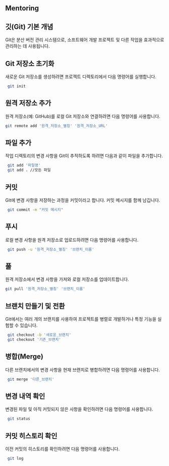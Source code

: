 ## Mentoring
## 깃(Git) 기본 개념
Git은 분산 버전 관리 시스템으로, 소프트웨어 개발 프로젝트 및 다른 작업을 효과적으로 관리하는 데 사용됩니다.
## Git 저장소 초기화
새로운 Git 저장소를 생성하려면 프로젝트 디렉토리에서 다음 명령어를 실행합니다.
```bash
 git init
```
## 원격 저장소 추가
원격 저장소(예: GitHub)를 로컬 Git 저장소와 연결하려면 다음 명령어를 사용합니다.
``` bash
git remote add '원격_저장소_별칭' '원격_저장소_URL'
```
## 파일 추가
작업 디렉토리의 변경 사항을 Git이 추적하도록 하려면 다음과 같이 파일을 추가합니다. 
``` bash
 git add '파일명'
 git add . //모든 파일
```
## 커밋
Git에 변경 사항을 저장하는 과정을 커밋이라고 합니다. 커밋 메시지를 함께 남깁니다.
``` bash
 git commit -m "커밋 메시지"
```
## 푸시
로컬 변경 사항을 원격 저장소로 업로드하려면 다음 명령어를 사용합니다.
``` bash
 git push -u '원격_저장소_별칭' '브랜치_이름'
```
## 풀
원격 저장소에서 변경 사항을 가져와 로컬 저장소를 업데이트합니다.
``` bash
git pull '원격_저장소_별칭' '브랜치_이름'
```
## 브랜치 만들기 및 전환
Git에서는 여러 개의 브랜치를 사용하여 프로젝트를 병렬로 개발하거나 특정 기능을 실험할 수 있습니다.
``` bash
 git checkout -b '새로운_브랜치'
 git checkout '기존_브랜치'
```
## 병합(Merge)
다른 브랜치에서의 변경 사항을 현재 브랜치로 병합하려면 다음 명령어를 사용합니다.
``` bash
 git merge '다른_브랜치'
```
## 변경 내역 확인
변경된 파일 및 아직 커밋되지 않은 사항을 확인하려면 다음 명령어를 사용합니다.
``` bash
 git status
```
## 커밋 히스토리 확인
이전 커밋의 히스토리를 확인하려면 다음 명령어를 사용합니다.
``` bash
 git log
```